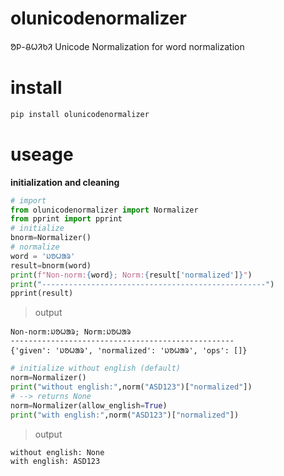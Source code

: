 # olunicodenormalizer
ᱚᱞ-ᱪᱦᱤᱠᱤ Unicode Normalization for word normalization
# install
```python
pip install olunicodenormalizer
```
# useage
**initialization and cleaning**
```python
# import
from olunicodenormalizer import Normalizer 
from pprint import pprint
# initialize
bnorm=Normalizer()
# normalize
word = 'ᱡᱚᱦᱟᱨ'
result=bnorm(word)
print(f"Non-norm:{word}; Norm:{result['normalized']}")
print("--------------------------------------------------")
pprint(result)
```
> output 

```
Non-norm:ᱡᱚᱦᱟᱨ; Norm:ᱡᱚᱦᱟᱨ
--------------------------------------------------
{'given': 'ᱡᱚᱦᱟᱨ', 'normalized': 'ᱡᱚᱦᱟᱨ', 'ops': []}
```



```python
# initialize without english (default)
norm=Normalizer()
print("without english:",norm("ASD123")["normalized"])
# --> returns None
norm=Normalizer(allow_english=True)
print("with english:",norm("ASD123")["normalized"])

```
> output

```
without english: None
with english: ASD123
```

 
